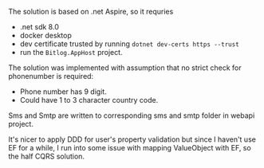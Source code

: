 The solution is based on .net Aspire, so it requries
- .net sdk 8.0
- docker desktop
- dev certificate trusted by running ```dotnet dev-certs https --trust```
- run the ```Bitlog.AppHost``` project.

The solution was implemented with assumption that no strict check for phonenumber is required:
- Phone number has 9 digit.
- Could have 1 to 3 character country code.

Sms and Smtp are written to corresponding sms and smtp folder in webapi project.

It's nicer to apply DDD for user's property validation but since I haven't use EF for a while,
I run into some issue with mapping ValueObject with EF, so the half CQRS solution.